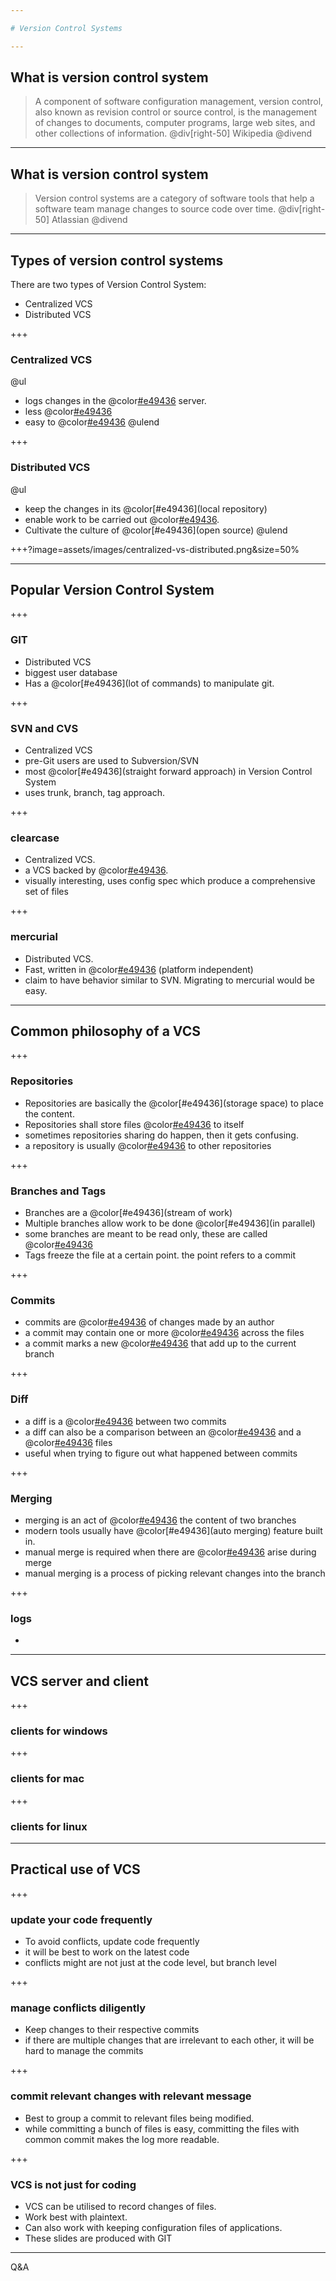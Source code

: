 ```yaml
---

# Version Control Systems

---
```


## What is version control system

> A component of software configuration management, version control, also known as revision control or source control, is the management of changes to documents, computer programs, large web sites, and other collections of information.
@div[right-50]
Wikipedia
@divend
---

## What is version control system
> Version control systems are a category of software tools that help a software team manage changes to source code over time.
@div[right-50]
Atlassian 
@divend
---

## Types of version control systems

There are two types of Version Control System:
  - Centralized VCS
  - Distributed VCS

+++

### Centralized VCS

@ul
  - logs changes in the @color[#e49436](central) server.
  - less @color[#e49436](conflicts)
  - easy to @color[#e49436](administer)
@ulend

+++

### Distributed VCS

@ul
  - keep the changes in its  @color[#e49436](local repository)
  - enable work to be carried out @color[#e49436](offline).
  - Cultivate the culture of @color[#e49436](open source)
@ulend

+++?image=assets/images/centralized-vs-distributed.png&size=50%


---

## Popular Version Control System

+++

### GIT

  - Distributed VCS
  - biggest user database
  - Has a @color[#e49436](lot of commands) to manipulate git.

+++

### SVN and CVS

  - Centralized VCS
  - pre-Git users are used to Subversion/SVN
  - most @color[#e49436](straight forward approach) in Version Control System
  - uses trunk, branch, tag approach.

+++

### clearcase

  - Centralized VCS.
  - a VCS backed by @color[#e49436](IBM).
  - visually interesting, uses config spec which produce a comprehensive set of files

+++

### mercurial

  - Distributed VCS.
  - Fast, written in @color[#e49436](python) (platform independent)
  - claim to have behavior similar to SVN. Migrating to mercurial would be easy.

---

## Common philosophy of a VCS

+++

### Repositories

  - Repositories are basically the @color[#e49436](storage space) to place the content.
  - Repositories shall store files @color[#e49436](relevant) to itself
  - sometimes repositories sharing do happen, then it gets confusing.
  - a repository is usually @color[#e49436](invisible) to other repositories

+++

### Branches and Tags

  - Branches are a @color[#e49436](stream of work)
  - Multiple branches allow work to be done @color[#e49436](in parallel)
  - some branches are meant to be read only, these are called @color[#e49436](Tags)
  - Tags freeze the file at a certain point. the point refers to a commit
   
+++

### Commits

  - commits are @color[#e49436](transaction) of changes made by an author
  - a commit may contain one or more @color[#e49436](changes) across the files
  - a commit marks a new @color[#e49436](revision/version) that add up to the current branch 

+++

### Diff

  - a diff is a @color[#e49436](comparison) between two commits
  - a diff can also be a comparison between an @color[#e49436](unstaged) and a @color[#e49436](versioned) files
  - useful when trying to figure out what happened between commits

+++

### Merging

  - merging is an act of @color[#e49436](combining) the content of two branches
  - modern tools usually have @color[#e49436](auto merging) feature built in.
  - manual merge is required when there are @color[#e49436](conflicts) arise during merge
  - manual merging is a process of picking relevant changes into the branch

+++

### logs

  - 

---

## VCS server and client

+++

### clients for windows

+++

### clients for mac

+++

### clients for linux

---

## Practical use of VCS


+++

### update your code frequently
  - To avoid conflicts, update code frequently
  - it will be best to work on the latest code
  - conflicts might are not just at the code level, but branch level

+++

### manage conflicts diligently
  - Keep changes to their respective commits
  - if there are multiple changes that are irrelevant to each other, it will be hard to manage the commits

+++

### commit relevant changes with relevant message
  - Best to group a commit to relevant files being modified.
  - while committing a bunch of files is easy, committing the files with common commit makes the log more readable.

+++

### VCS is not just for coding
  - VCS can be utilised to record changes of files.
  - Work best with plaintext.
  - Can also work with keeping configuration files of applications.
  - These slides are produced with GIT
  

---  

Q&A
